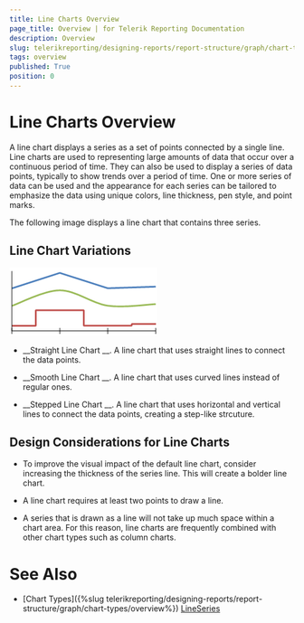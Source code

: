 ```yaml
---
title: Line Charts Overview
page_title: Overview | for Telerik Reporting Documentation
description: Overview
slug: telerikreporting/designing-reports/report-structure/graph/chart-types/line-charts/overview
tags: overview
published: True
position: 0
---
```


# Line Charts Overview



A line chart displays a series as a set of points connected by a single line. Line charts are used to representing 
      large amounts of data that occur over a continuous period of time. They can also be used to display a series of data points, 
      typically to show trends over a period of time. One or more series of data can be used and the appearance for each series 
      can be tailored to emphasize the data using unique colors, line thickness, pen style, and point marks.
      


The following image displays a line chart that contains three series.
      


## Line Chart Variations  
  ![Line Types](images/Graph/LineTypes.png)

* __Straight Line Chart
__.
              A line chart that uses straight lines to connect the data points.
            


* __Smooth Line Chart
__.
              A line chart that uses curved lines instead of regular ones.
            


* __Stepped Line Chart
__.
              A line chart that uses horizontal and vertical lines to connect the data points, creating a step-like strcuture.
            


## Design Considerations for Line Charts

* To improve the visual impact of the default line chart, consider increasing the thickness 
  				of the series line. This will create a bolder line chart.


* A line chart requires at least two points to draw a line.


* A series that is drawn as a line will not take up much space within a chart area. 
  				For this reason, line charts are frequently combined with other chart types such as column charts.


# See Also


 * [Chart Types]({%slug telerikreporting/designing-reports/report-structure/graph/chart-types/overview%})
[LineSeries](/reporting/api/Telerik.Reporting.LineSeries)

